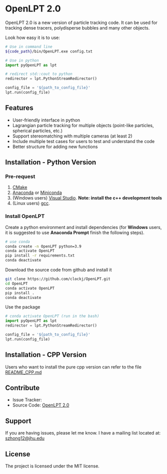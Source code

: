 # OpenLPT 2.0

OpenLPT 2.0 is a new version of particle tracking code. It can be used for tracking dense tracers, polydisperse bubbles and many other objects. 

Look how easy it is to use:
```bash 
# Use in command line
${code_path}/bin/OpenLPT.exe config.txt
```

```python
# Use in python
import pyOpenLPT as lpt

# redirect std::cout to python 
redirector = lpt.PythonStreamRedirector() 

config_file = '${path_to_config_file}'
lpt.run(config_file)
```


## Features
- User-friendly interface in python
- Lagrangian particle tracking for multiple objects (point-like particles, spherical particles, etc.)
- Support stereomatching with multiple cameras (at least 2)
- Include multiple test cases for users to test and understand the code
- Better structure for adding new functions


## Installation - Python Version

### Pre-request
1. [CMake](https://cmake.org/)
2. [Anaconda](https://www.anaconda.com/) or
[Miniconda](https://docs.anaconda.com/miniconda/)
3. (Windows users) [Visual Studio](https://visualstudio.microsoft.com/). **Note: install the c++ development tools**
4. (Linux users) [gcc](https://gcc.gnu.org/).


### Install OpenLPT

Create a python environment and install dependencies 
(for **Windows** users, it is suggested to use **Anaconda Prompt** finish the following steps).
```bash
# use conda
conda create -n OpenLPT python=3.9
conda activate OpenLPT
pip install -r requirements.txt
conda deactivate
```
Download the source code from github and install it
```bash
git clone https://github.com/clockj/OpenLPT.git
cd OpenLPT
conda activate OpenLPT
pip install .
conda deactivate
```
Use the package
```python
# conda activate OpenLPT (run in the bash)
import pyOpenLPT as lpt 
redirector = lpt.PythonStreamRedirector() 

config_file = '${path_to_config_file}'
lpt.run(config_file)
```

## Installation - CPP Version
Users who want to install the pure cpp version can refer to the file [README_CPP.md](README_CPP.md)

## Contribute

- Issue Tracker: 
- Source Code: [OpenLPT 2.0](https://github.com/clockj/OpenLPT.git)


## Support

If you are having issues, please let me know.
I have a mailing list located at: szhong12@jhu.edu 


## License

The project is licensed under the MIT license.

